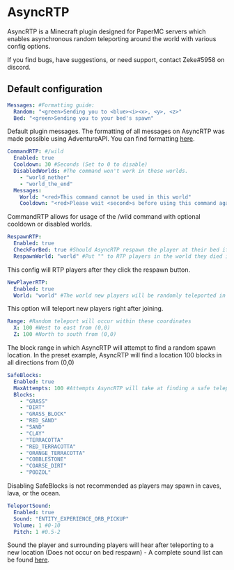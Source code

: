 # AsyncRTP
AsyncRTP is a Minecraft plugin designed for PaperMC servers which enables asynchronous random teleporting around the world with various config options.

If you find bugs, have suggestions, or need support, contact Zeke#5958 on discord.

## Default configuration
```yml
Messages: #Formatting guide: 
  Random: "<green>Sending you to <blue><i><x>, <y>, <z>"
  Bed: "<green>Sending you to your bed's spawn"
```
Default plugin messages. The formatting of all messages on AsyncRTP was made possible using AdventureAPI. You can find formatting [here](https://docs.adventure.kyori.net/minimessage/).
```yml
CommandRTP: #/wild
  Enabled: true
  Cooldown: 30 #Seconds (Set to 0 to disable)
  DisabledWorlds: #The command won't work in these worlds.
    - "world_nether"
    - "world_the_end"
  Messages:
    World: "<red>This command cannot be used in this world"
    Cooldown: "<red>Please wait <second>s before using this command again"
```
CommandRTP allows for usage of the /wild command with optional cooldown or disabled worlds.
```yml
RespawnRTP:
  Enabled: true
  CheckForBed: true #Should AsyncRTP respawn the player at their bed if they have one?
  RespawnWorld: "world" #Put "" to RTP players in the world they died in.
```
This config will RTP players after they click the respawn button.
```yml
NewPlayerRTP:
  Enabled: true
  World: "world" #The world new players will be randomly teleported in
```
This option will teleport new players right after joining.
```yml
Range: #Random teleport will occur within these coordinates
  X: 100 #West to east from (0,0)
  Z: 100 #North to south from (0,0)
```
The block range in which AsyncRTP will attempt to find a random spawn location. In the preset example, AsyncRTP will find a location 100 blocks in all directions from (0,0)
```yml
SafeBlocks:
  Enabled: true
  MaxAttempts: 100 #Attempts AsyncRTP will take at finding a safe teleport location before cancelling.
  Blocks:
    - "GRASS"
    - "DIRT"
    - "GRASS_BLOCK"
    - "RED_SAND"
    - "SAND"
    - "CLAY"
    - "TERRACOTTA"
    - "RED_TERRACOTTA"
    - "ORANGE_TERRACOTTA"
    - "COBBLESTONE"
    - "COARSE_DIRT"
    - "PODZOL"
```
Disabling SafeBlocks is not recommended as players may spawn in caves, lava, or the ocean.
```yml
TeleportSound:
  Enabled: true
  Sound: "ENTITY_EXPERIENCE_ORB_PICKUP"
  Volume: 1 #0-10
  Pitch: 1 #0.5-2
```
Sound the player and surrounding players will hear after teleporting to a new location (Does not occur on bed respawn) - A complete sound list can be found [here](https://www.digminecraft.com/lists/sound_list_pc.php).
